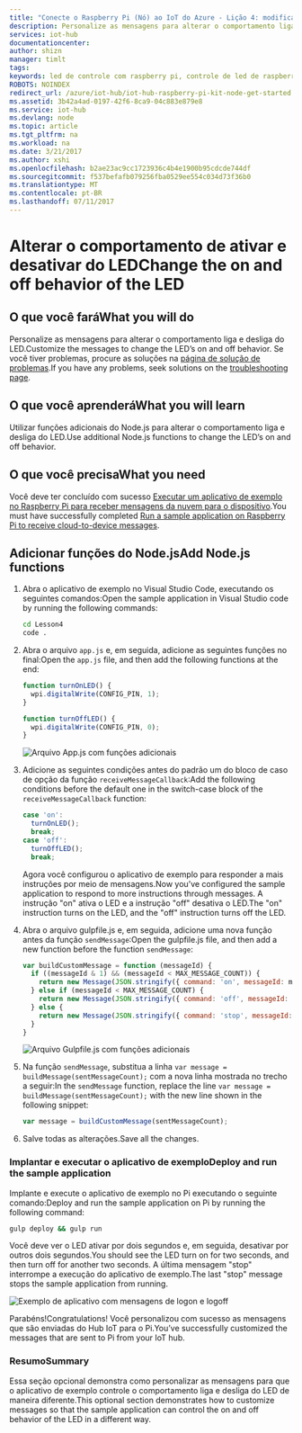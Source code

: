 ```yaml
---
title: "Conecte o Raspberry Pi (Nó) ao IoT do Azure - Lição 4: modificar aplicativo | Microsoft Docs"
description: Personalize as mensagens para alterar o comportamento liga e desliga do LED.
services: iot-hub
documentationcenter: 
author: shizn
manager: timlt
tags: 
keywords: led de controle com raspberry pi, controle de led de raspberry pi, led de controle de raspberry pi
ROBOTS: NOINDEX
redirect_url: /azure/iot-hub/iot-hub-raspberry-pi-kit-node-get-started
ms.assetid: 3b42a4ad-0197-42f6-8ca9-04c883e879e8
ms.service: iot-hub
ms.devlang: node
ms.topic: article
ms.tgt_pltfrm: na
ms.workload: na
ms.date: 3/21/2017
ms.author: xshi
ms.openlocfilehash: b2ae23ac9cc1723936c4b4e1900b95cdcde744df
ms.sourcegitcommit: f537befafb079256fba0529ee554c034d73f36b0
ms.translationtype: MT
ms.contentlocale: pt-BR
ms.lasthandoff: 07/11/2017
---
```

# <a name="change-the-on-and-off-behavior-of-the-led"></a><span data-ttu-id="1d97e-104">Alterar o comportamento de ativar e desativar do LED</span><span class="sxs-lookup"><span data-stu-id="1d97e-104">Change the on and off behavior of the LED</span></span>
## <a name="what-you-will-do"></a><span data-ttu-id="1d97e-105">O que você fará</span><span class="sxs-lookup"><span data-stu-id="1d97e-105">What you will do</span></span>
<span data-ttu-id="1d97e-106">Personalize as mensagens para alterar o comportamento liga e desliga do LED.</span><span class="sxs-lookup"><span data-stu-id="1d97e-106">Customize the messages to change the LED’s on and off behavior.</span></span> <span data-ttu-id="1d97e-107">Se você tiver problemas, procure as soluções na [página de solução de problemas](iot-hub-raspberry-pi-kit-node-troubleshooting.md).</span><span class="sxs-lookup"><span data-stu-id="1d97e-107">If you have any problems, seek solutions on the [troubleshooting page](iot-hub-raspberry-pi-kit-node-troubleshooting.md).</span></span>

## <a name="what-you-will-learn"></a><span data-ttu-id="1d97e-108">O que você aprenderá</span><span class="sxs-lookup"><span data-stu-id="1d97e-108">What you will learn</span></span>
<span data-ttu-id="1d97e-109">Utilizar funções adicionais do Node.js para alterar o comportamento liga e desliga do LED.</span><span class="sxs-lookup"><span data-stu-id="1d97e-109">Use additional Node.js functions to change the LED’s on and off behavior.</span></span>

## <a name="what-you-need"></a><span data-ttu-id="1d97e-110">O que você precisa</span><span class="sxs-lookup"><span data-stu-id="1d97e-110">What you need</span></span>
<span data-ttu-id="1d97e-111">Você deve ter concluído com sucesso [Executar um aplicativo de exemplo no Raspberry Pi para receber mensagens da nuvem para o dispositivo](iot-hub-raspberry-pi-kit-node-lesson4-send-cloud-to-device-messages.md).</span><span class="sxs-lookup"><span data-stu-id="1d97e-111">You must have successfully completed [Run a sample application on Raspberry Pi to receive cloud-to-device messages](iot-hub-raspberry-pi-kit-node-lesson4-send-cloud-to-device-messages.md).</span></span>

## <a name="add-nodejs-functions"></a><span data-ttu-id="1d97e-112">Adicionar funções do Node.js</span><span class="sxs-lookup"><span data-stu-id="1d97e-112">Add Node.js functions</span></span>
1. <span data-ttu-id="1d97e-113">Abra o aplicativo de exemplo no Visual Studio Code, executando os seguintes comandos:</span><span class="sxs-lookup"><span data-stu-id="1d97e-113">Open the sample application in Visual Studio code by running the following commands:</span></span>
   
   ```bash
   cd Lesson4
   code .
   ```
2. <span data-ttu-id="1d97e-114">Abra o arquivo `app.js` e, em seguida, adicione as seguintes funções no final:</span><span class="sxs-lookup"><span data-stu-id="1d97e-114">Open the `app.js` file, and then add the following functions at the end:</span></span>
   
   ```javascript
   function turnOnLED() {
     wpi.digitalWrite(CONFIG_PIN, 1);
   }
   
   function turnOffLED() {
     wpi.digitalWrite(CONFIG_PIN, 0);
   }
   ```
   
   ![Arquivo App.js com funções adicionais](media/iot-hub-raspberry-pi-lessons/lesson4/updated_app_js.png)
3. <span data-ttu-id="1d97e-116">Adicione as seguintes condições antes do padrão um do bloco de caso de opção da função `receiveMessageCallback`:</span><span class="sxs-lookup"><span data-stu-id="1d97e-116">Add the following conditions before the default one in the switch-case block of the `receiveMessageCallback` function:</span></span>
   
   ```javascript
   case 'on':
     turnOnLED();
     break;
   case 'off':
     turnOffLED();
     break;
   ```
   
   <span data-ttu-id="1d97e-117">Agora você configurou o aplicativo de exemplo para responder a mais instruções por meio de mensagens.</span><span class="sxs-lookup"><span data-stu-id="1d97e-117">Now you’ve configured the sample application to respond to more instructions through messages.</span></span> <span data-ttu-id="1d97e-118">A instrução "on" ativa o LED e a instrução "off" desativa o LED.</span><span class="sxs-lookup"><span data-stu-id="1d97e-118">The "on" instruction turns on the LED, and the "off" instruction turns off the LED.</span></span>
4. <span data-ttu-id="1d97e-119">Abra o arquivo gulpfile.js e, em seguida, adicione uma nova função antes da função `sendMessage`:</span><span class="sxs-lookup"><span data-stu-id="1d97e-119">Open the gulpfile.js file, and then add a new function before the function `sendMessage`:</span></span>
   
   ```javascript
   var buildCustomMessage = function (messageId) {
     if ((messageId & 1) && (messageId < MAX_MESSAGE_COUNT)) {
       return new Message(JSON.stringify({ command: 'on', messageId: messageId }));
     } else if (messageId < MAX_MESSAGE_COUNT) {
       return new Message(JSON.stringify({ command: 'off', messageId: messageId }));
     } else {
       return new Message(JSON.stringify({ command: 'stop', messageId: messageId }));
     }
   }
   ```
   
   ![Arquivo Gulpfile.js com funções adicionais](media/iot-hub-raspberry-pi-lessons/lesson4/updated_gulpfile.png)
5. <span data-ttu-id="1d97e-121">Na função `sendMessage`, substitua a linha `var message = buildMessage(sentMessageCount);` com a nova linha mostrada no trecho a seguir:</span><span class="sxs-lookup"><span data-stu-id="1d97e-121">In the `sendMessage` function, replace the line `var message = buildMessage(sentMessageCount);` with the new line shown in the following snippet:</span></span>
   
   ```javascript
   var message = buildCustomMessage(sentMessageCount);
   ```
6. <span data-ttu-id="1d97e-122">Salve todas as alterações.</span><span class="sxs-lookup"><span data-stu-id="1d97e-122">Save all the changes.</span></span>

### <a name="deploy-and-run-the-sample-application"></a><span data-ttu-id="1d97e-123">Implantar e executar o aplicativo de exemplo</span><span class="sxs-lookup"><span data-stu-id="1d97e-123">Deploy and run the sample application</span></span>
<span data-ttu-id="1d97e-124">Implante e execute o aplicativo de exemplo no Pi executando o seguinte comando:</span><span class="sxs-lookup"><span data-stu-id="1d97e-124">Deploy and run the sample application on Pi by running the following command:</span></span>

```bash
gulp deploy && gulp run
```

<span data-ttu-id="1d97e-125">Você deve ver o LED ativar por dois segundos e, em seguida, desativar por outros dois segundos.</span><span class="sxs-lookup"><span data-stu-id="1d97e-125">You should see the LED turn on for two seconds, and then turn off for another two seconds.</span></span> <span data-ttu-id="1d97e-126">A última mensagem "stop" interrompe a execução do aplicativo de exemplo.</span><span class="sxs-lookup"><span data-stu-id="1d97e-126">The last "stop" message stops the sample application from running.</span></span>

![Exemplo de aplicativo com mensagens de logon e logoff](media/iot-hub-raspberry-pi-lessons/lesson4/gulp_on_and_off.png)

<span data-ttu-id="1d97e-128">Parabéns!</span><span class="sxs-lookup"><span data-stu-id="1d97e-128">Congratulations!</span></span> <span data-ttu-id="1d97e-129">Você personalizou com sucesso as mensagens que são enviadas do Hub IoT para o Pi.</span><span class="sxs-lookup"><span data-stu-id="1d97e-129">You’ve successfully customized the messages that are sent to Pi from your IoT hub.</span></span>

### <a name="summary"></a><span data-ttu-id="1d97e-130">Resumo</span><span class="sxs-lookup"><span data-stu-id="1d97e-130">Summary</span></span>
<span data-ttu-id="1d97e-131">Essa seção opcional demonstra como personalizar as mensagens para que o aplicativo de exemplo controle o comportamento liga e desliga do LED de maneira diferente.</span><span class="sxs-lookup"><span data-stu-id="1d97e-131">This optional section demonstrates how to customize messages so that the sample application can control the on and off behavior of the LED in a different way.</span></span>

